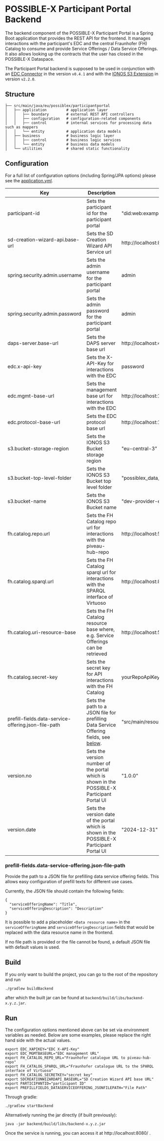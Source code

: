 # POSSIBLE-X Participant Portal Backend

The backend component of the POSSIBLE-X Participant Portal is a Spring Boot application that provides the REST API for
the frontend. It manages interactions with the participant's EDC and the central Fraunhofer (FH) Catalog to consume and
provide Service Offerings / Data Service Offerings. It also allows looking up the contracts that the user has closed in
the POSSIBLE-X Dataspace.

The Participant Portal backend is supposed to be used in conjunction with
an [EDC Connector](https://github.com/eclipse-edc/Connector) in the version `v0.4.1` and with
the [IONOS S3 Extension](https://github.com/Digital-Ecosystems/edc-ionos-s3/) in version `v2.2.0`.

## Structure

```
├── src/main/java/eu/possiblex/participantportal
│   ├── application         # application layer
│   │   ├── boundary        # external REST API controllers
│   │   ├── configuration   # configuration-related components
│   │   ├── control         # internal services for processing data such as mappers
│   │   └── entity          # application data models
│   ├── business            # business logic layer
│   │   ├── control         # business logic services
│   │   └── entity          # business data models
│   └── utilities           # shared static functionality
```

## Configuration

For a full list of configuration options (including Spring/JPA options) please see the
[application.yml](src/main/resources/application.yml).

| Key                                                 | Description                                                                                                                                | Default                                                    |
|-----------------------------------------------------|--------------------------------------------------------------------------------------------------------------------------------------------|------------------------------------------------------------|
| participant-id                                      | Sets the participant id for the participant portal                                                                                         | "did:web:example-organization.eu"                          |
| sd-creation-wizard-api.base-url                     | Sets the SD Creation Wizard API Service url                                                                                                | http://localhost:8085                                      |
| spring.security.admin.username                      | Sets the admin username for the participant portal                                                                                         | admin                                                      |
| spring.security.admin.password                      | Sets the admin password for the participant portal                                                                                         | admin                                                      |
| daps-server.base-url                                | Sets the DAPS server base url                                                                                                              | http://localhost:4567                                      |
| edc.x-api-key                                       | Sets the X-API-Key for interactions with the EDC                                                                                           | password                                                   |
| edc.mgmt-base-url                                   | Sets the management base url for interactions with the EDC                                                                                 | http://localhost:19193/management                          |
| edc.protocol-base-url                               | Sets the EDC protocol base url                                                                                                             | http://localhost:19194/protocol                            |
| s3.bucket-storage-region                            | Sets the IONOS S3 Bucket storage region                                                                                                    | "eu-central-3"                                             |
| s3.bucket-top-level-folder                          | Sets the IONOS S3 Bucket top level folder                                                                                                  | "possiblex_data_transfers"                                 |
| s3.bucket-name                                      | Sets the IONOS S3 Bucket name                                                                                                              | "dev-provider-edc-bucket-possible-31952746"                |
| fh.catalog.repo.url                                 | Sets the FH Catalog repo url for interactions with the piveau-hub-repo                                                                     | http://localhost:5081/                                     |
| fh.catalog.sparql.url                               | Sets the FH Catalog sparql url for interactions with the SPARQL interface of Virtuoso                                                      | http://localhost:8890/sparql/                              |
| fh.catalog.uri-resource-base                        | Sets the FH Catalog resource base where, e.g. Service Offerings can be retrieved                                                           | http://localhost:5081/resources/                           |
| fh.catalog.secret-key                               | Sets the secret key for API interactions with the FH Catalog                                                                               | yourRepoApiKey                                             |
| prefill-fields.data-service-offering.json-file-path | Sets the path to a JSON file for prefilling Data Service Offering fields, see [below](#prefill-fieldsdata-service-offeringjson-file-path). | "src/main/resources/prefillFieldsDataServiceOffering.json" |
| version.no                                          | Sets the version number of the portal which is shown in the POSSIBLE-X Participant Portal UI                                               | "1.0.0"                                                    |
| version.date                                        | Sets the version date of the portal which is shown in the POSSIBLE-X Participant Portal UI                                                 | "2024-12-31"                                               |

### prefill-fields.data-service-offering.json-file-path

Provide the path to a JSON file for prefilling data service offering fields. This allows easy configuration of prefill
texts for different use cases.

Currently, the JSON file should contain the following fields:

```
{
  "serviceOfferingName": "Title",
  "serviceOfferingDescription": "Description"
}
```

It is possible to add a placeholder `<Data resource name>` in the `serviceOfferingName` and `serviceOfferingDescription`
fields that would be replaced with the data resource name in the frontend.

If no file path is provided or the file cannot be found, a default JSON file with default values is used.

## Build

If you only want to build the project, you can go to the root of the repository and run

```
./gradlew buildBackend
```

after which the built jar can be found at `backend/build/libs/backend-x.y.z.jar`.

## Run

The configuration options mentioned above can be set via environment variables as needed.
Below are some examples, please replace the right hand side with the actual values.

```
export EDC_XAPIKEY="EDC X-API-Key"
export EDC_MGMTBASEURL="EDC management URL"
export FH_CATALOG_REPO_URL="Fraunhofer catalogue URL to piveau-hub-repo"
export FH_CATALOG_SPARQL_URL="Fraunhofer catalogue URL to the SPARQL interface of Virtuoso"
export FH_CATALOG_SECRETKEY="secret key"
export SDCREATIONWIZARDAPI_BASEURL="SD Creation Wizard API base URL"
export PARTICIPANTID="participant ID"
export PREFILLFIELDS_DATASERVICEOFFERING_JSONFILEPATH="File Path"
```

Through gradle:

```
./gradlew startBackend
```

Alternatively running the jar directly (if built previously):

```
java -jar backend/build/libs/backend-x.y.z.jar
```

Once the service is running, you can access it at http://localhost:8080/ .